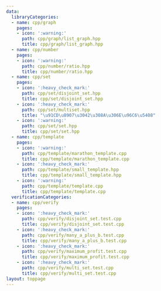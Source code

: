 ```yaml
---
data:
  libraryCategories:
  - name: cpp/graph
    pages:
    - icon: ':warning:'
      path: cpp/graph/list_graph.hpp
      title: cpp/graph/list_graph.hpp
  - name: cpp/number
    pages:
    - icon: ':warning:'
      path: cpp/number/ratio.hpp
      title: cpp/number/ratio.hpp
  - name: cpp/set
    pages:
    - icon: ':heavy_check_mark:'
      path: cpp/set/disjoint_set.hpp
      title: cpp/set/disjoint_set.hpp
    - icon: ':heavy_check_mark:'
      path: cpp/set/multiset.hpp
      title: "\u91CD\u8907\u3042\u308A\u306E\u96C6\u5408"
    - icon: ':warning:'
      path: cpp/set/set.hpp
      title: cpp/set/set.hpp
  - name: cpp/template
    pages:
    - icon: ':warning:'
      path: cpp/template/marathon_template.cpp
      title: cpp/template/marathon_template.cpp
    - icon: ':heavy_check_mark:'
      path: cpp/template/small_template.hpp
      title: cpp/template/small_template.hpp
    - icon: ':warning:'
      path: cpp/template/template.cpp
      title: cpp/template/template.cpp
  verificationCategories:
  - name: cpp/verify
    pages:
    - icon: ':heavy_check_mark:'
      path: cpp/verify/disjoint_set.test.cpp
      title: cpp/verify/disjoint_set.test.cpp
    - icon: ':heavy_check_mark:'
      path: cpp/verify/many_a_plus_b.test.cpp
      title: cpp/verify/many_a_plus_b.test.cpp
    - icon: ':heavy_check_mark:'
      path: cpp/verify/maximum_profit.test.cpp
      title: cpp/verify/maximum_profit.test.cpp
    - icon: ':heavy_check_mark:'
      path: cpp/verify/multi_set.test.cpp
      title: cpp/verify/multi_set.test.cpp
layout: toppage
---
```

